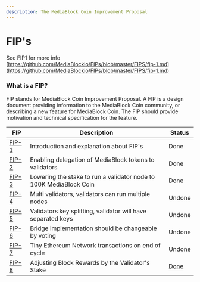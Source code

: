 ```yaml
---
description: The MediaBlock Coin Improvement Proposal
---
```


# FIP's

See FIP1 for more info [https://github.com/MediaBlockio/FIPs/blob/master/FIPS/fip-1.md](https://github.com/MediaBlockio/FIPs/blob/master/FIPS/fip-1.md)

### What is a FIP?

FIP stands for MediaBlock Coin Improvement Proposal. A FIP is a design document providing information to the MediaBlock Coin community, or describing a new feature for MediaBlock Coin. The FIP should provide motivation and technical specification for the feature.

| FIP                                                               | Description                                                  | Status                                                 |
| ----------------------------------------------------------------- | ------------------------------------------------------------ | ------------------------------------------------------ |
| [FIP-1](https://github.com/MediaBlockio/FIPs/blob/master/FIPS/fip-1.md) | Introduction and explanation about FIP's                     | Done                                                   |
| [FIP-2](https://github.com/MediaBlockio/FIPs/blob/master/FIPS/fip-2.md) | Enabling delegation of MediaBlock tokens to validators             | Done                                                   |
| [FIP-3](https://github.com/MediaBlockio/FIPs/blob/master/FIPS/fip-3.md) | Lowering the stake to run a validator node to 100K MediaBlock Coin      | Done                                                   |
| [FIP-4](https://github.com/MediaBlockio/FIPs/blob/master/FIPS/fip-4.md) | Multi validators, validators can run multiple nodes          | Undone                                                 |
| [FIP-5](https://github.com/MediaBlockio/FIPs/blob/master/FIPS/fip-5.md) | Validators key splitting, validator will have separated keys | Undone                                                 |
| [FIP-6](https://github.com/MediaBlockio/FIPs/blob/master/FIPS/fip-6.md) | Bridge implementation should be changeable by voting         | Undone                                                 |
| [FIP-7](https://github.com/MediaBlockio/FIPs/blob/master/FIPS/fip-7.md) | Tiny Ethereum Network transactions on end of cycle           | Undone                                                 |
| [FIP-8](https://github.com/MediaBlockio/FIPs/blob/master/FIPS/fip-8.md) |  Adjusting Block Rewards by the Validator's Stake            | [Done](https://github.com/MediaBlockio/MediaBlock-network/pull/61) |

